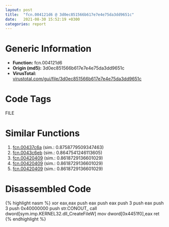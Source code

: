 ```yaml
---
layout: post
title:  "fcn.004121d6 @ 3d0ec851566b617e7e4e75da3dd9651c"
date:   2021-08-30 15:52:19 +0300
categories: report
---
```


# Generic Information
- **Function:** fcn.004121d6
- **Origin (md5):** 3d0ec851566b617e7e4e75da3dd9651c
- **VirusTotal:** [virustotal.com/gui/file/3d0ec851566b617e7e4e75da3dd9651c][virustotal_ref]

# Code Tags
<span class="tag" id="FILE">FILE</span>


# Similar Functions

1. [fcn.00437c6a][similar_1_ref] (sim.: 0.8758779509347463)
2. [fcn.0043c6eb][similar_2_ref] (sim.: 0.8647541246113605)
3. [fcn.00420409][similar_3_ref] (sim.: 0.8618729136601029)
4. [fcn.00420409][similar_4_ref] (sim.: 0.8618729136601029)
5. [fcn.00420409][similar_5_ref] (sim.: 0.8618729136601029)


# Disassembled Code

{% highlight nasm %}
xor eax,eax
push eax
push eax
push 3
push eax
push 3
push 0x40000000
push str.CONOUT_
call dword[sym.imp.KERNEL32.dll_CreateFileW]
mov dword[0x4451f0],eax
ret 
{% endhighlight %}


[similar_1_ref]: /report/fcn.00437c6a@ba86269e5231930ee4def4088ddb8d19
[similar_2_ref]: /report/fcn.0043c6eb@9964b63070116cfb2469e51850178af1
[similar_3_ref]: /report/fcn.00420409@e3d061f479f25b8f541d0905c967999c
[similar_4_ref]: /report/fcn.00420409@c6d5547a6b11db0106596d8a93b709be
[similar_5_ref]: /report/fcn.00420409@3d7f25d788af3e7f7707a736ac852465
[virustotal_ref]: https://www.virustotal.com/gui/file/3d0ec851566b617e7e4e75da3dd9651c